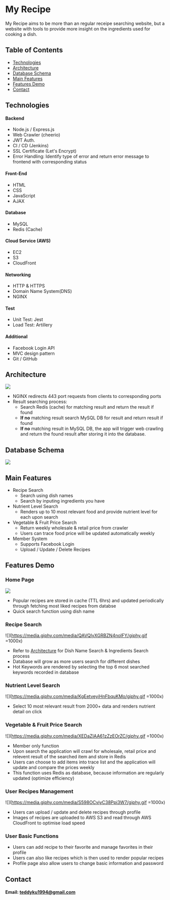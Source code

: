 # My Recipe

My Recipe aims to be more than an regular receipe searching website, but a website with tools to provide more insight on the ingredients used for cooking a dish.

## Table of Contents

- [Technologies](##Technologies)
- [Architecture](##Architecture)
- [Database Schema](#Database-Schema)
- [Main Features](#Main-Features)
- [Features Demo](#Features-Demo)
- [Contact](#Contact)

## Technologies

#### Backend
- Node.js / Express.js
- Web Crawler (cheerio)
- JWT Auth.
- CI / CD (Jenkins)
- SSL Certificate (Let's Encrypt)
- Error Handling: Identify type of error and return error message to frontend with corresponding status

#### Front-End
- HTML
- CSS
- JavaScript
- AJAX

#### Database
 - MySQL
 - Redis (Cache)

#### Cloud Service (AWS)
- EC2
- S3
- CloudFront

#### Networking
- HTTP & HTTPS
- Domain Name System(DNS)
- NGINX

#### Test
- Unit Test: Jest
- Load Test: Artillery

#### Additional
- Facebook Login API
- MVC design pattern
- Git / GitHub

## Architecture 
![](https://i.imgur.com/ijASQQV.png)
- NGINX redirects 443 port requests from clients to corresponding ports
- Result searching process:
    - Search Redis (cache) for matching result and return the result if found
    - **If no** matching result search MySQL DB for result and return result if found
    - **If no** matching result in MySQL DB, the app will trigger web crawling and return the found result after storing it into the database.

## Database Schema
![](https://i.imgur.com/Homs37X.png)

## Main Features
- Recipe Search
    - Search using dish names
    - Search by inputing ingredients you have
- Nutrient Level Search
    - Renders up to 10 most relevant food and provide nutrient level for each upon search
- Vegetable & Fruit Price Search
    - Return weekly wholesale & retail price from crawler
    - Users can trace food price will be updated automatically weekly
- Member System
    - Supports Facebook Login
    - Upload / Update / Delete Recipes

## Features Demo

### Home Page

![](https://media.giphy.com/media/WO5X5r76TLs1iyRbxO/giphy.gif)


- Popular recipes are stored in cache (TTL 6hrs) and updated periodically through fetching most liked recipes from databse
- Quick search function using dish name

### Recipe Search 

![](https://media.giphy.com/media/QAVQIyXGRBZN4noIFY/giphy.gif =1000x)

- Refer to [Architecture](#Architecture) for Dish Name Search & Ingredients Search process
- Database will grow as more users search for different dishes
- Hot Keywords are rendered by selecting the top 6 most searched keywords recorded in database

### Nutrient Level Search

![](https://media.giphy.com/media/KgEetveyiHnFbquKMo/giphy.gif =1000x)

- Select 10 most relevant result from 2000+ data and renders nutrient detail on click

### Vegetable & Fruit Price Search

![](https://media.giphy.com/media/XEDaZIAA61zZzEOrZC/giphy.gif =1000x)

- Member only function
- Upon search the application will crawl for wholesale, retail price and relevent result of the searched item and store in Redis
- Users can choose to add items into trace list and the application will update and compare the prices weekly
- This function uses Redis as database, because information are regularly updated (optimize efficiency)

### User Recipes Management

![](https://media.giphy.com/media/S598OCviyC38Ppi3W7/giphy.gif =1000x)

- Users can upload / update and delete recipes through profile
- Images of recipes are uploaded to AWS S3 and read through AWS CloudFront to optimise load speed

### User Basic Functions

- Users can add recipe to their favorite and manage favorites in their profile
- Users can also like recipes which is then used to render popular recipes
- Profile page also allow users to change basic information and password

## Contact

#### Email:  teddyku1994@gmail.com
